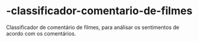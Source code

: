 # -classificador-comentario-de-filmes
Classificador de comentário de filmes, para análisar os sentimentos de acordo com os comentários.
